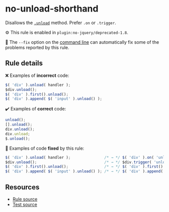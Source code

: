 # no-unload-shorthand

Disallows the [`.unload`](https://api.jquery.com/unload/) method. Prefer `.on` or `.trigger`.

⚙️ This rule is enabled in `plugin:no-jquery/deprecated-1.8`.

🔧 The `--fix` option on the [command line](https://eslint.org/docs/user-guide/command-line-interface#fixing-problems) can automatically fix some of the problems reported by this rule.

## Rule details

❌ Examples of **incorrect** code:
```js
$( 'div' ).unload( handler );
$div.unload();
$( 'div' ).first().unload();
$( 'div' ).append( $( 'input' ).unload() );
```

✔️ Examples of **correct** code:
```js
unload();
[].unload();
div.unload();
div.unload;
$.unload();
```

🔧 Examples of code **fixed** by this rule:
```js
$( 'div' ).unload( handler );               /* → */ $( 'div' ).on( 'unload', handler );
$div.unload();                              /* → */ $div.trigger( 'unload' );
$( 'div' ).first().unload();                /* → */ $( 'div' ).first().trigger( 'unload' );
$( 'div' ).append( $( 'input' ).unload() ); /* → */ $( 'div' ).append( $( 'input' ).trigger( 'unload' ) );
```

## Resources

* [Rule source](/src/rules/no-unload-shorthand.js)
* [Test source](/src/tests/no-unload-shorthand.js)
